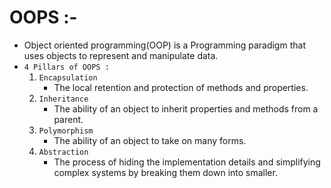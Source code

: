 # OOPS :-

-   Object oriented programming(OOP) is a Programming paradigm that uses objects to represent and manipulate data.
-   `4 Pillars of OOPS :`
    1. `Encapsulation`
        - The local retention and protection of methods and properties.
    2. `Inheritance`
        - The ability of an object to inherit properties and methods from a parent.
    3. `Polymorphism`
        - The ability of an object to take on many forms.
    4. `Abstraction`
        - The process of hiding the implementation details and simplifying complex systems by breaking them down into smaller.
